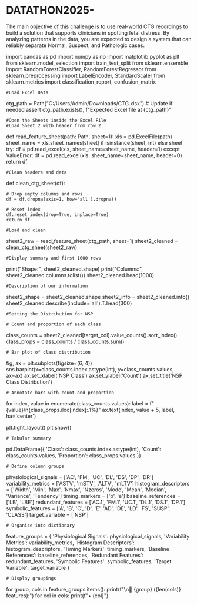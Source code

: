 # DATATHON2025-
The main objective of this challenge is to use real-world CTG recordings to build a solution that supports clinicians in spotting fetal distress. By analyzing patterns in the data, you are expected to design a system that can reliably separate Normal, Suspect, and Pathologic cases. 

import pandas as pd
import numpy as np
import matplotlib.pyplot as plt
from sklearn.model_selection import train_test_split
from sklearn.ensemble import RandomForestClassifier, RandomForestRegressor
from sklearn.preprocessing import LabelEncoder, StandardScaler
from sklearn.metrics import classification_report, confusion_matrix

    #Load Excel Data

ctg_path = Path("C:/Users/Admin/Downloads/CTG.xlsx")  # Update if needed
assert ctg_path.exists(), f"Expected Excel file at {ctg_path}"

    #Open the Sheets inside the Excel File 
    #Load Sheet 2 with header from row 2
def read_feature_sheet(path: Path, sheet=1):
    xls = pd.ExcelFile(path)
    sheet_name = xls.sheet_names[sheet] if isinstance(sheet, int) else sheet
    try:
        df = pd.read_excel(xls, sheet_name=sheet_name, header=1)
    except ValueError:
        df = pd.read_excel(xls, sheet_name=sheet_name, header=0)
    return df

    #Clean headers and data
def clean_ctg_sheet(df):

    # Drop empty columns and rows
    df = df.dropna(axis=1, how='all').dropna()

    # Reset index
    df.reset_index(drop=True, inplace=True)
    return df

    #Load and clean
sheet2_raw = read_feature_sheet(ctg_path, sheet=1)
sheet2_cleaned = clean_ctg_sheet(sheet2_raw)

    #Display summary and first 1000 rows

print("Shape:", sheet2_cleaned.shape)
print("Columns:", sheet2_cleaned.columns.tolist())
sheet2_cleaned.head(1000)
        
    #Description of our information

sheet2_shape = sheet2_cleaned.shape
sheet2_info = sheet2_cleaned.info()
sheet2_cleaned.describe(include='all').T.head(300)



    #Setting the Distribution for NSP

    # Count and proportion of each class
class_counts = sheet2_cleaned[target_col].value_counts().sort_index()
class_props = class_counts / class_counts.sum()

    # Bar plot of class distribution
fig, ax = plt.subplots(figsize=(6, 4))
sns.barplot(x=class_counts.index.astype(int), y=class_counts.values, ax=ax)
ax.set_xlabel('NSP Class')
ax.set_ylabel('Count')
ax.set_title('NSP Class Distribution')

    # Annotate bars with count and proportion
for index, value in enumerate(class_counts.values):
    label = f"{value}\n{class_props.iloc[index]:.1%}"
    ax.text(index, value + 5, label, ha='center')

plt.tight_layout()
plt.show()

    # Tabular summary
pd.DataFrame({
    'Class': class_counts.index.astype(int),
    'Count': class_counts.values,
    'Proportion': class_props.values
})





    # Define column groups
physiological_signals = ['AC', 'FM', 'UC', 'DL', 'DS', 'DP', 'DR']
variability_metrics = ['ASTV', 'mSTV', 'ALTV', 'mLTV']
histogram_descriptors = ['Width', 'Min', 'Max', 'Nmax', 'Nzeros', 'Mode', 'Mean', 'Median', 'Variance', 'Tendency']
timing_markers = ['b', 'e']
baseline_references = ['LB', 'LBE']
redundant_features = ['AC.1', 'FM.1', 'UC.1', 'DL.1', 'DS.1', 'DP.1']
symbolic_features = ['A', 'B', 'C', 'D', 'E', 'AD', 'DE', 'LD', 'FS', 'SUSP', 'CLASS']
target_variable = ['NSP']

    # Organize into dictionary
feature_groups = {
    'Physiological Signals': physiological_signals,
    'Variability Metrics': variability_metrics,
    'Histogram Descriptors': histogram_descriptors,
    'Timing Markers': timing_markers,
    'Baseline References': baseline_references,
    'Redundant Features': redundant_features,
    'Symbolic Features': symbolic_features,
    'Target Variable': target_variable
}

    # Display groupings
for group, cols in feature_groups.items():
    print(f"\n🧠 {group} ({len(cols)} features):")
    for col in cols:
        print(f"• {col}")
